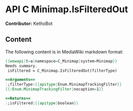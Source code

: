 # API C Minimap.IsFilteredOut

**Contributor:** KethoBot

## Content

The following content is in MediaWiki markdown format:

```mediawiki
{{wowapi|t=a|namespace=C_Minimap|system=Minimap}}
Needs summary.
 isFiltered = C_Minimap.IsFilteredOut(filterType)

==Arguments==
:;filterType:{{apitype|Enum.MinimapTrackingFilter}}
{{:Enum.MinimapTrackingFilter|nocaption=1}}

==Returns==
:;isFiltered:{{apitype|boolean}}
```